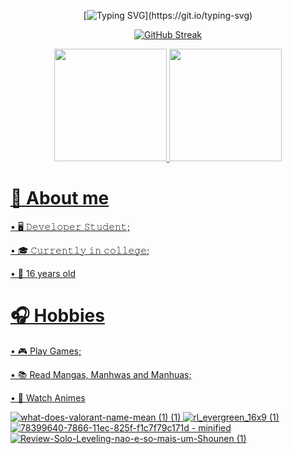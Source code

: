 <div align="center">

[![Typing SVG](https://readme-typing-svg.herokuapp.com?font=Fira+Code&pause=1000&color=9A27F7&center=true&random=false&width=435&lines=Hello!+I'm+Cau%C3%A3+Oliveira!;I'm+currently+studying+programming!)](https://git.io/typing-svg)
  
</div>


<div align="center">
<a href="[![Typing SVG](https://readme-typing-svg.herokuapp.com?font=Fira+Code&pause=1000&color=9A27F7&random=false&width=435&lines=Hello!+I'm+Cau%C3%A3+Oliveira!;I'm+currently+studying+programming!)(https://git.io/typing-svg)" /> </a>
</div>

<div align="center">
  
[![GitHub Streak](https://github-readme-streak-stats.herokuapp.com?user=orepton&theme=jolly&locale=pt_BR&date_format=n%2Fj%5B%2FY%5D&card_width=900)](https://git.io/streak-stats)
<div align="center">
<a href="https://github.com/ArtzFxz">
<img height="180em" src="https://github-readme-stats.vercel.app/api/top-langs/?username=orepton&layout=compact&langs_count=7&theme=jolly"/>
<img height="180em" src="https://github-readme-stats.vercel.app/api?username=orepton&show_icons=true&theme=jolly&include_all_commits=true&count_private=true"/>
</div>
</div>


# 📖 About me

• 🖥 𝙳𝚎𝚟𝚎𝚕𝚘𝚙𝚎𝚛 𝚂𝚝𝚞𝚍𝚎𝚗𝚝;
 
• 🎓 𝙲𝚞𝚛𝚛𝚎𝚗𝚝𝚕𝚢 𝚒𝚗 𝚌𝚘𝚕𝚕𝚎𝚐𝚎;

• 🧒 16 years old
</div>

<div>

# 🎧 Hobbies

  • 🎮 Play Games;
 
  • 📚 Read Mangas, Manhwas and Manhuas;

  • 🎥 Watch Animes

![what-does-valorant-name-mean (1) (1)](https://github.com/zReptonL/zReptonL/assets/45742438/027f8b20-a07f-46fc-b599-db1004c5f96c)
![rl_evergreen_16x9 (1)](https://github.com/zReptonL/zReptonL/assets/45742438/d473e8cd-6155-45fb-8946-fa97c7735954)
![78399640-7866-11ec-825f-f1c7f79c171d - minified](https://github.com/zReptonL/zReptonL/assets/45742438/f975a2af-b2f8-4f77-acb8-77cdd7f9c94f)
![Review-Solo-Leveling-nao-e-so-mais-um-Shounen (1)](https://github.com/zReptonL/zReptonL/assets/45742438/da9af389-35cd-40b2-9aaf-302b0f9289d8)



</div>
